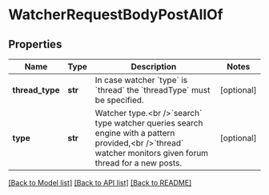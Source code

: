 # WatcherRequestBodyPostAllOf


## Properties
Name | Type | Description | Notes
------------ | ------------- | ------------- | -------------
**thread_type** | **str** | In case watcher &#x60;type&#x60; is &#x60;thread&#x60; the &#x60;threadType&#x60; must be specified. | [optional] 
**type** | **str** | Watcher type.&lt;br /&gt;&#x60;search&#x60; type watcher queries search engine with a pattern provided,&lt;br /&gt;&#x60;thread&#x60; watcher monitors given forum thread for a new posts. | [optional] 

[[Back to Model list]](../README.md#documentation-for-models) [[Back to API list]](../README.md#documentation-for-api-endpoints) [[Back to README]](../README.md)


